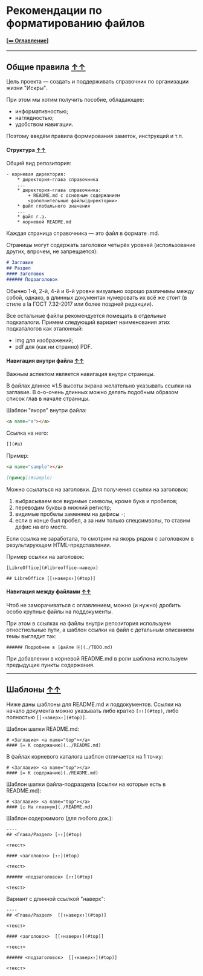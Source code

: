 # Рекомендации по форматированию файлов <a name="top"></a>

#### [[≔ Оглавление](./README.md)]

----
## Общие правила [↑↑](#top)

Цель проекта — создать и поддерживать справочник по организации жизни "Искры".

При этом мы хотим получить пособие, обладающее:

* информативностью;
* наглядностью;
* удобством навигации.

Поэтому введём правила формирования заметок, инструкций и т.п.

#### Структура [↑↑](#top)

Общий вид репозитория:
```
- корневая директория:
    * директория-глава справочника
    ...
    * директория-глава справочника:
        + README.md с основным содержанием
        <дополнительные файлы|директории>
    * файл глобального значения
    ...
    * файл г.з.
    * корневой README.md
```
Каждая страница справочника — это файл в формате .md.

Страницы могут содержать заголовки четырёх уровней (использование других, впрочем, не запрещается):
```markdown
# Заглавие
## Раздел
#### Заголовок
###### Подзаголовок
```

Обычно 1-й, 2-й, 4-й и 6-й уровни визуально хорошо различимы между собой, однако, в длинных документах нумеровать их всё же стоит (в стиле a la ГОСТ 7.32-2017 или более поздней редакции).

Все остальные файлы рекомендуется помещать в отдельные подкаталоги.
Примем следующий вариант наименования этих подкаталогов как эталонный:

 - img для изображений;
 - pdf для (как ни странно) PDF.

#### Навигация внутри файла [↑↑](#top)

Важным аспектом является навигация внутри страницы.

В файлах длинее ≈1.5 высоты экрана желательно указывать ссылки на заглавие.
В о-о-очень длинных можно делать подобным образом список глав в начале страницы.

Шаблон "якоря" внутри файла:
```html
<a name="a"></a>
```

Ссылка на него:
```md
[](#a)
```

Пример:
```md
<a name="sample"></a>

[пример](#sample)
```

Можно ссылаться на заголовки. Для получения ссылки на заголовок:

1. выбрасываем все видимые символы, кроме букв и пробелов;
2. переводим буквы в нижний регистр;
3. видимые пробелы заменяем на дефисы `-`;
4. если в конце был пробел, а за ним только спецсимволы, то ставим дефис на его месте.

Если ссылка не заработала, то смотрим на якорь рядом с заголовком в результирующем HTML-представлении.

Пример ссылки на заголовок:
```
[LibreOffice](#libreoffice-наверх)

## LibreOffice [[↑наверх↑](#top)]
```


#### Навигация между файлами [↑↑](#top)

Чтоб не заморачиваться с оглавлением, можно (и нужно) дробить особо крупные файлы на поддокументы.

При этом в ссылках на файлы внутри репозитория используем отностиельные пути, а 
шаблон ссылки на файл с детальным описанием темы выглядит так:
```
###### Подробнее в [файле ⎘](./TODO.md)
```

При добавлении в корневой README.md в роли шаблона используем предыдущие пункты содержания.

----
## Шаблоны [↑↑](#top)

Ниже даны шаблоны для README.md и поддокументов. Ссылки на начало документа
можно указывать либо кратко `[↑↑](#top)`, либо полностью `[[↑наверх↑](#top)]`.


Шаблон шапки README.md:
```
# <Заглавие> <a name="top"></a>
#### [≔ К содержанию](../README.md)
```

В файлах корневого каталога шаблон отличается на 1 точку:
```
# <Заглавие> <a name="top"></a>
#### [≔ К содержанию](./README.md)
```

Шаблон шапки файла-подраздела (ссылки на которые есть в README.md):
```
# <Заглавие> <a name="top"></a>
#### [⌂ На главную](./README.md)
```

Шаблон содержимого (для любого док.):
```
----
## <Глава/Раздел> [↑↑](#top)

<текст>

#### <заголовок> [↑↑](#top)

<текст>

###### <подзаголовок> [↑↑](#top)

<текст>
```
Вариант с длинной ссылкой "наверх":
```
----
## <Глава/Раздел>  [[↑наверх↑](#top)]

<текст>

#### <заголовок>  [[↑наверх↑](#top)]

<текст>

###### <подзаголовок>  [[↑наверх↑](#top)]

<текст>
```
